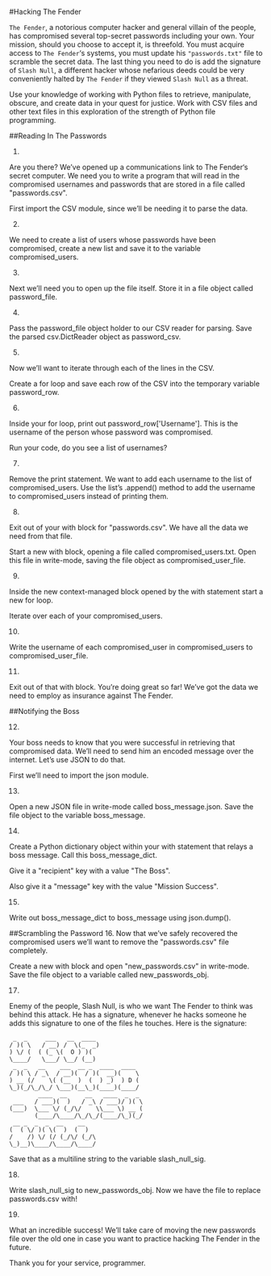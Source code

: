 #Hacking The Fender

`The Fender`, a notorious computer hacker and general villain of the people, has compromised several top-secret passwords including your own. Your mission, should you choose to accept it, is threefold. You must acquire access to `The Fender`‘s systems, you must update his `"passwords.txt"` file to scramble the secret data. The last thing you need to do is add the signature of `Slash Null`, a different hacker whose nefarious deeds could be very conveniently halted by `The Fender` if they viewed `Slash Null` as a threat.

Use your knowledge of working with Python files to retrieve, manipulate, obscure, and create data in your quest for justice. Work with CSV files and other text files in this exploration of the strength of Python file programming.

##Reading In The Passwords

1.
Are you there? We’ve opened up a communications link to The Fender‘s secret computer. We need you to write a program that will read in the compromised usernames and passwords that are stored in a file called "passwords.csv".

First import the CSV module, since we’ll be needing it to parse the data.


2.
We need to create a list of users whose passwords have been compromised, create a new list and save it to the variable compromised_users.


3.
Next we’ll need you to open up the file itself. Store it in a file object called password_file.


4.
Pass the password_file object holder to our CSV reader for parsing. Save the parsed csv.DictReader object as password_csv.


5.
Now we’ll want to iterate through each of the lines in the CSV.

Create a for loop and save each row of the CSV into the temporary variable password_row.

6.
Inside your for loop, print out password_row['Username']. This is the username of the person whose password was compromised.

Run your code, do you see a list of usernames?

7.
Remove the print statement. We want to add each username to the list of compromised_users. Use the list’s .append() method to add the username to compromised_users instead of printing them.


8.
Exit out of your with block for "passwords.csv". We have all the data we need from that file.

Start a new with block, opening a file called compromised_users.txt. Open this file in write-mode, saving the file object as compromised_user_file.


9.
Inside the new context-managed block opened by the with statement start a new for loop.

Iterate over each of your compromised_users.

10.
Write the username of each compromised_user in compromised_users to compromised_user_file.


11.
Exit out of that with block. You’re doing great so far! We’ve got the data we need to employ as insurance against The Fender.

##Notifying the Boss

12.
Your boss needs to know that you were successful in retrieving that compromised data. We’ll need to send him an encoded message over the internet. Let’s use JSON to do that.

First we’ll need to import the json module.

13.
Open a new JSON file in write-mode called boss_message.json. Save the file object to the variable boss_message.

14.
Create a Python dictionary object within your with statement that relays a boss message. Call this boss_message_dict.

Give it a "recipient" key with a value "The Boss".

Also give it a "message" key with the value "Mission Success".


15.
Write out boss_message_dict to boss_message using json.dump().


##Scrambling the Password
16.
Now that we’ve safely recovered the compromised users we’ll want to remove the "passwords.csv" file completely.

Create a new with block and open "new_passwords.csv" in write-mode. Save the file object to a variable called new_passwords_obj.

17.
Enemy of the people, Slash Null, is who we want The Fender to think was behind this attack. He has a signature, whenever he hacks someone he adds this signature to one of the files he touches. Here is the signature:

```
 _  _     ___   __  ____             
/ )( \   / __) /  \(_  _)            
) \/ (  ( (_ \(  O ) )(              
\____/   \___/ \__/ (__)             
 _  _   __    ___  __ _  ____  ____  
/ )( \ / _\  / __)(  / )(  __)(    \ 
) __ (/    \( (__  )  (  ) _)  ) D ( 
\_)(_/\_/\_/ \___)(__\_)(____)(____/ 
        ____  __     __   ____  _  _ 
 ___   / ___)(  )   / _\ / ___)/ )( \
(___)  \___ \/ (_/\/    \\___ \) __ (
       (____/\____/\_/\_/(____/\_)(_/
 __ _  _  _  __    __                
(  ( \/ )( \(  )  (  )               
/    /) \/ (/ (_/\/ (_/\             
\_)__)\____/\____/\____/

```
Save that as a multiline string to the variable slash_null_sig.


18.
Write slash_null_sig to new_passwords_obj. Now we have the file to replace passwords.csv with!

19.
What an incredible success! We’ll take care of moving the new passwords file over the old one in case you want to practice hacking The Fender in the future.

Thank you for your service, programmer.
